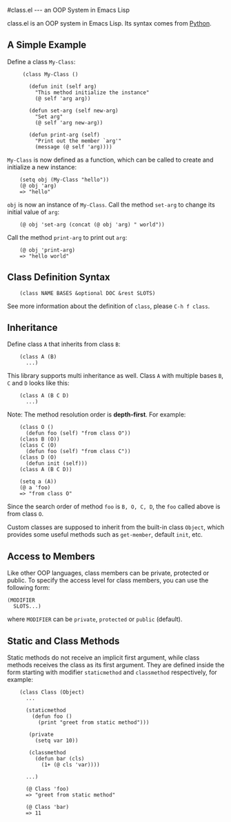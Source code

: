 #class.el --- an OOP System in Emacs Lisp

class.el is an OOP system in Emacs Lisp. Its syntax comes from
[Python](http://docs.python.org/tutorial/classes.html).

## A Simple Example

Define a class `My-Class`:

```elisp
     (class My-Class ()

       (defun init (self arg)
         "This method initialize the instance"
         (@ self 'arg arg))

       (defun set-arg (self new-arg)
         "Set arg"
         (@ self 'arg new-arg))

       (defun print-arg (self)
         "Print out the member `arg'"
         (message (@ self 'arg))))
```

`My-Class` is now defined as a function, which can be called to create and
initialize a new instance:

```elisp
    (setq obj (My-Class "hello"))
    (@ obj 'arg)
    => "hello"
```

`obj` is now an instance of `My-Class`. Call the method `set-arg` to
change its initial value of `arg`:

```elisp
    (@ obj 'set-arg (concat (@ obj 'arg) " world"))
```

Call the method `print-arg` to print out `arg`:

```elisp
    (@ obj 'print-arg)
    => "hello world"
```

## Class Definition Syntax

```elisp
    (class NAME BASES &optional DOC &rest SLOTS)
```

See more information about the definition of `class`, please `C-h f
class`.

## Inheritance

Define class `A` that inherits from class `B`:

```elisp
    (class A (B)
      ...)
```

This library supports multi inheritance as well. Class `A` with
multiple bases `B`, `C` and `D` looks like this:

```elisp
    (class A (B C D)
      ...)
```

Note: The method resolution order is **depth-first**. For example:

```elisp
    (class O ()
      (defun foo (self) "from class O"))
    (class B (O))
    (class C (O)
      (defun foo (self) "from class C"))
    (class D (O)
      (defun init (self)))
    (class A (B C D))

    (setq a (A))
    (@ a 'foo)
    => "from class O"
```

Since the search order of method `foo` is `B, O, C, D`, the `foo` called
above is from class `O`.

Custom classes are supposed to inherit from the built-in class `Object`,
which provides some useful methods such as `get-member`, default `init`,
etc.

## Access to Members

Like other OOP languages, class members can be private, protected or
public. To specify the access level for class members, you can use the
following form:

    (MODIFIER
      SLOTS...)

where `MODIFIER` can be `private`, `protected` or `public` (default).

## Static and Class Methods

Static methods do not receive an implicit first argument, while class
methods receives the class as its first argument. They are defined
inside the form starting with modifier `staticmethod` and `classmethod`
respectively, for example:

```elisp
    (class Class (Object)
      ...

      (staticmethod
        (defun foo ()
          (print "greet from static method")))

       (private
         (setq var 10))
       
       (classmethod
         (defun bar (cls)
           (1+ (@ cls 'var))))

      ...)

      (@ Class 'foo)
      => "greet from static method"
      
      (@ Class 'bar)
      => 11
```
